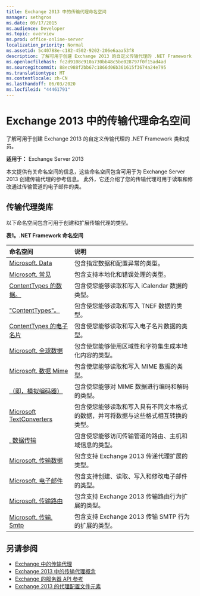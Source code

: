 ```yaml
---
title: Exchange 2013 中的传输代理命名空间
manager: sethgros
ms.date: 09/17/2015
ms.audience: Developer
ms.topic: overview
ms.prod: office-online-server
localization_priority: Normal
ms.assetid: 5c40788e-c182-4502-9202-206e6aaa53f8
description: 了解可用于创建 Exchange 2013 的自定义传输代理的 .NET Framework 类和成员。
ms.openlocfilehash: fc2d9108c910a730bb48c5be028797f0f15ad4ad
ms.sourcegitcommit: 88ec988f2bb67c1866d06b361615f3674a24e795
ms.translationtype: MT
ms.contentlocale: zh-CN
ms.lasthandoff: 06/03/2020
ms.locfileid: "44461791"
---
```

# <a name="transport-agent-namespaces-in-exchange-2013"></a>Exchange 2013 中的传输代理命名空间

了解可用于创建 Exchange 2013 的自定义传输代理的 .NET Framework 类和成员。
  
**适用于：** Exchange Server 2013 
  
本文提供有关命名空间的信息，这些命名空间包含可用于为 Exchange Server 2013 创建传输代理的参考信息。 此外，它还介绍了您的传输代理可用于读取和修改通过传输管道的电子邮件的类。
  
## <a name="transport-agent-class-library"></a>传输代理类库

以下命名空间包含可用于创建和扩展传输代理的类型。

**表1。.NET Framework 命名空间**

|**命名空间**|**说明**|
|:-----|:-----|
|[Microsoft. Data](https://msdn.microsoft.com/library/Microsoft.Exchange.Data.aspx) <br/> |包含指定数据和配置异常的类型。  <br/> |
|[Microsoft. 常见](https://msdn.microsoft.com/library/Microsoft.Exchange.Data.Common.aspx) <br/> |包含支持本地化和错误处理的类型。  <br/> |
|[ContentTypes 的数据。](https://msdn.microsoft.com/library/Microsoft.Exchange.Data.ContentTypes.iCalendar.aspx) <br/> |包含使您能够读取和写入 iCalendar 数据的类型。  <br/> |
|["ContentTypes"。](https://msdn.microsoft.com/library/Microsoft.Exchange.Data.ContentTypes.Tnef.aspx) <br/> |包含使您能够读取和写入 TNEF 数据的类型。  <br/> |
|[ContentTypes 的电子名片](https://msdn.microsoft.com/library/Microsoft.Exchange.Data.ContentTypes.vCard.aspx) <br/> |包含使您能够读取和写入电子名片数据的类型。  <br/> |
|[Microsoft. 全球数据](https://msdn.microsoft.com/library/Microsoft.Exchange.Data.Globalization.aspx) <br/> |包含使您能够使用区域性和字符集生成本地化内容的类型。  <br/> |
|[Microsoft. 数据 Mime](https://msdn.microsoft.com/library/Microsoft.Exchange.Data.Mime.aspx) <br/> |包含使您能够读取和写入 MIME 数据的类型。  <br/> |
|[（即，模拟编码器）](https://msdn.microsoft.com/library/Microsoft.Exchange.Data.Mime.Encoders.aspx) <br/> |包含使您能够对 MIME 数据进行编码和解码的类型。  <br/> |
|[Microsoft TextConverters](https://msdn.microsoft.com/library/Microsoft.Exchange.Data.TextConverters.aspx) <br/> |包含使您能够读取和写入具有不同文本格式的数据，并可将数据与这些格式相互转换的类型。  <br/> |
|[. 数据传输](https://msdn.microsoft.com/library/Microsoft.Exchange.Data.Transport.aspx) <br/> |包含使您能够访问传输管道的路由、主机和域信息的类型。  <br/> |
|[Microsoft. 传输数据](https://msdn.microsoft.com/library/Microsoft.Exchange.Data.Transport.Delivery.aspx) <br/> |包含支持 Exchange 2013 传递代理扩展的类型。  <br/> |
|[Microsoft. 电子邮件](https://msdn.microsoft.com/library/Microsoft.Exchange.Data.Transport.Email.aspx) <br/> |包含支持创建、读取、写入和修改电子邮件的类型。  <br/> |
|[Microsoft. 传输路由](https://msdn.microsoft.com/library/Microsoft.Exchange.Data.Transport.Routing.aspx) <br/> |包含支持 Exchange 2013 传输路由行为扩展的类型。  <br/> |
|[Microsoft. 传输. Smtp](https://msdn.microsoft.com/library/Microsoft.Exchange.Data.Transport.Smtp.aspx) <br/> |包含支持 Exchange 2013 传输 SMTP 行为的扩展的类型。  <br/> |
   
## <a name="see-also"></a>另请参阅

- [Exchange 中的传输代理](transport-agents-in-exchange-2013.md)   
- [Exchange 2013 中的传输代理概念](transport-agent-concepts-in-exchange-2013.md) 
- 
  [Exchange 的服务器 API 参考](https://msdn.microsoft.com/library/6eddd052-f59f-45b4-b846-7e53d4d7eb16%28Office.15%29.aspx)
- [Exchange 2013 的代理配置文件元素](agents-configuration-file-elements-for-exchange-2013.md)
    

